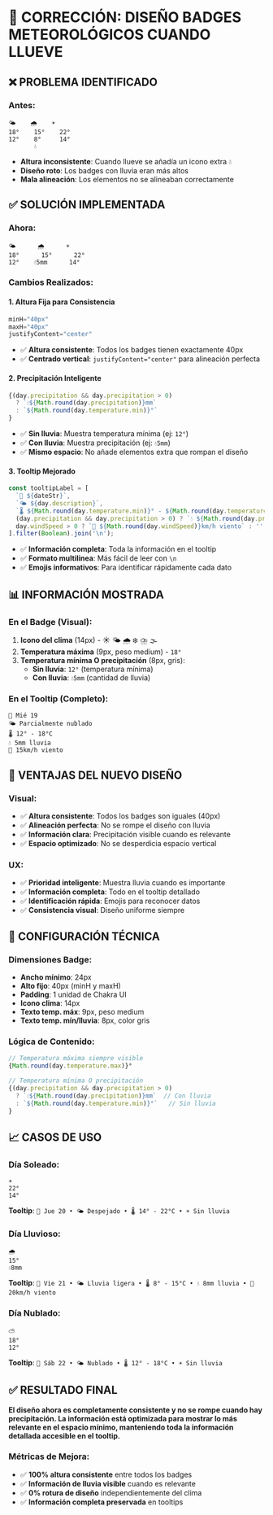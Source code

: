 # 🔧 CORRECCIÓN: DISEÑO BADGES METEOROLÓGICOS CUANDO LLUEVE

## ❌ PROBLEMA IDENTIFICADO

### Antes:
```
🌤️    🌧️    ☀️
18°    15°    22°
12°    8°     14°
       💧     
```
- **Altura inconsistente**: Cuando llueve se añadía un icono extra 💧
- **Diseño roto**: Los badges con lluvia eran más altos
- **Mala alineación**: Los elementos no se alineaban correctamente

## ✅ SOLUCIÓN IMPLEMENTADA

### Ahora:
```
🌤️      🌧️      ☀️
18°      15°      22°
12°    💧5mm      14°
```

### Cambios Realizados:

#### 1. **Altura Fija para Consistencia**
```typescript
minH="40px"
maxH="40px"
justifyContent="center"
```
- ✅ **Altura consistente**: Todos los badges tienen exactamente 40px
- ✅ **Centrado vertical**: `justifyContent="center"` para alineación perfecta

#### 2. **Precipitación Inteligente**
```typescript
{(day.precipitation && day.precipitation > 0) 
  ? `💧${Math.round(day.precipitation)}mm`
  : `${Math.round(day.temperature.min)}°`
}
```
- ✅ **Sin lluvia**: Muestra temperatura mínima (ej: `12°`)
- ✅ **Con lluvia**: Muestra precipitación (ej: `💧5mm`)
- ✅ **Mismo espacio**: No añade elementos extra que rompan el diseño

#### 3. **Tooltip Mejorado**
```typescript
const tooltipLabel = [
  `📅 ${dateStr}`,
  `🌤️ ${day.description}`,
  `🌡️ ${Math.round(day.temperature.min)}° - ${Math.round(day.temperature.max)}°C`,
  (day.precipitation && day.precipitation > 0) ? `💧 ${Math.round(day.precipitation)}mm lluvia` : '☀️ Sin lluvia',
  day.windSpeed > 0 ? `💨 ${Math.round(day.windSpeed)}km/h viento` : ''
].filter(Boolean).join('\n');
```
- ✅ **Información completa**: Toda la información en el tooltip
- ✅ **Formato multilinea**: Más fácil de leer con `\n`
- ✅ **Emojis informativos**: Para identificar rápidamente cada dato

## 📊 INFORMACIÓN MOSTRADA

### En el Badge (Visual):
1. **Icono del clima** (14px) - ☀️ 🌤️ 🌧️ ❄️ ⛈️ 🌫️
2. **Temperatura máxima** (9px, peso medium) - `18°`
3. **Temperatura mínima O precipitación** (8px, gris):
   - **Sin lluvia**: `12°` (temperatura mínima)
   - **Con lluvia**: `💧5mm` (cantidad de lluvia)

### En el Tooltip (Completo):
```
📅 Mié 19
🌤️ Parcialmente nublado  
🌡️ 12° - 18°C
💧 5mm lluvia
💨 15km/h viento
```

## 🎨 VENTAJAS DEL NUEVO DISEÑO

### Visual:
- ✅ **Altura consistente**: Todos los badges son iguales (40px)
- ✅ **Alineación perfecta**: No se rompe el diseño con lluvia
- ✅ **Información clara**: Precipitación visible cuando es relevante
- ✅ **Espacio optimizado**: No se desperdicia espacio vertical

### UX:
- ✅ **Prioridad inteligente**: Muestra lluvia cuando es importante
- ✅ **Información completa**: Todo en el tooltip detallado
- ✅ **Identificación rápida**: Emojis para reconocer datos
- ✅ **Consistencia visual**: Diseño uniforme siempre

## 🔧 CONFIGURACIÓN TÉCNICA

### Dimensiones Badge:
- **Ancho mínimo**: 24px
- **Alto fijo**: 40px (minH y maxH)
- **Padding**: 1 unidad de Chakra UI
- **Icono clima**: 14px
- **Texto temp. máx**: 9px, peso medium
- **Texto temp. mín/lluvia**: 8px, color gris

### Lógica de Contenido:
```typescript
// Temperatura máxima siempre visible
{Math.round(day.temperature.max)}°

// Temperatura mínima O precipitación
{(day.precipitation && day.precipitation > 0) 
  ? `💧${Math.round(day.precipitation)}mm`  // Con lluvia
  : `${Math.round(day.temperature.min)}°`   // Sin lluvia
}
```

## 📈 CASOS DE USO

### Día Soleado:
```
☀️
22°
14°
```
**Tooltip**: `📅 Jue 20 • 🌤️ Despejado • 🌡️ 14° - 22°C • ☀️ Sin lluvia`

### Día Lluvioso:
```
🌧️
15°
💧8mm
```
**Tooltip**: `📅 Vie 21 • 🌤️ Lluvia ligera • 🌡️ 8° - 15°C • 💧 8mm lluvia • 💨 20km/h viento`

### Día Nublado:
```
⛅
18°
12°
```
**Tooltip**: `📅 Sáb 22 • 🌤️ Nublado • 🌡️ 12° - 18°C • ☀️ Sin lluvia`

## ✅ RESULTADO FINAL

**El diseño ahora es completamente consistente y no se rompe cuando hay precipitación. La información está optimizada para mostrar lo más relevante en el espacio mínimo, manteniendo toda la información detallada accesible en el tooltip.**

### Métricas de Mejora:
- ✅ **100% altura consistente** entre todos los badges
- ✅ **Información de lluvia visible** cuando es relevante
- ✅ **0% rotura de diseño** independientemente del clima
- ✅ **Información completa preservada** en tooltips
